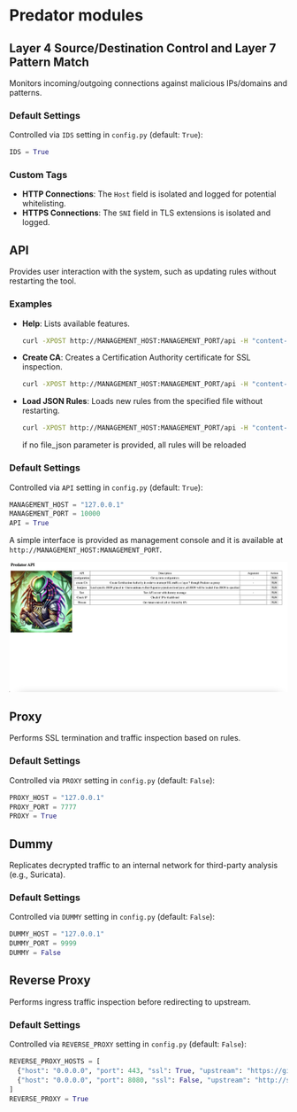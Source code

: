 # Predator modules
## Layer 4 Source/Destination Control and Layer 7 Pattern Match
Monitors incoming/outgoing connections against malicious IPs/domains and patterns.

### Default Settings
Controlled via `IDS` setting in `config.py` (default: `True`):
  ```python
  IDS = True
  ```
### Custom Tags
- **HTTP Connections**: The `Host` field is isolated and logged for potential whitelisting.
- **HTTPS Connections**: The `SNI` field in TLS extensions is isolated and logged.

## API
Provides user interaction with the system, such as updating rules without restarting the tool.
### Examples
- **Help**: Lists available features.
  ```bash
  curl -XPOST http://MANAGEMENT_HOST:MANAGEMENT_PORT/api -H "content-type: application/json" -d '{"func":"help"}'
  ```

- **Create CA**: Creates a Certification Authority certificate for SSL inspection.
  ```bash
  curl -XPOST http://MANAGEMENT_HOST:MANAGEMENT_PORT/api -H "content-type: application/json" -d '{"func":"createca"}'
  ```

- **Load JSON Rules**: Loads new rules from the specified file without restarting.
  ```bash
  curl -XPOST http://MANAGEMENT_HOST:MANAGEMENT_PORT/api -H "content-type: application/json" -d '{"func":"loadjson","file_json":"test.json"}'
  ```
  if no file_json parameter is provided, all rules will be reloaded

### Default Settings
Controlled via `API` setting in `config.py` (default: `True`):
  ```python
  MANAGEMENT_HOST = "127.0.0.1"
  MANAGEMENT_PORT = 10000
  API = True
  ```
A simple interface is provided as management console and it is available at `http://MANAGEMENT_HOST:MANAGEMENT_PORT`.

![Predator WebUI](../screenshots/api.png)

## Proxy
Performs SSL termination and traffic inspection based on rules.

### Default Settings
Controlled via `PROXY` setting in `config.py` (default: `False`):
  ```python
  PROXY_HOST = "127.0.0.1"
  PROXY_PORT = 7777
  PROXY = True
  ```

## Dummy
Replicates decrypted traffic to an internal network for third-party analysis (e.g., Suricata).

### Default Settings
Controlled via `DUMMY` setting in `config.py` (default: `False`):
  ```python
  DUMMY_HOST = "127.0.0.1"
  DUMMY_PORT = 9999
  DUMMY = False
  ```

## Reverse Proxy
Performs ingress traffic inspection before redirecting to upstream.

### Default Settings
Controlled via `REVERSE_PROXY` setting in `config.py` (default: `False`):
  ```python
  REVERSE_PROXY_HOSTS = [
    {"host": "0.0.0.0", "port": 443, "ssl": True, "upstream": "https://github.com"},
    {"host": "0.0.0.0", "port": 8080, "ssl": False, "upstream": "http://security.ubuntu.com/ubuntu"}
  ]
  REVERSE_PROXY = True
  ```

